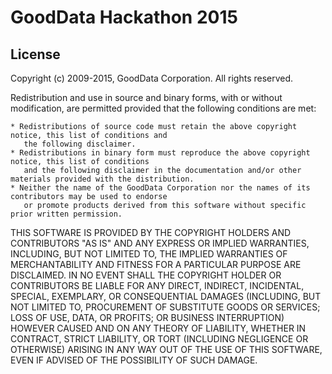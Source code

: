 GoodData Hackathon 2015
=======================

License
-------
Copyright (c) 2009-2015, GoodData Corporation. All rights reserved.

Redistribution and use in source and binary forms, with or without modification, are permitted provided
that the following conditions are met:

    * Redistributions of source code must retain the above copyright notice, this list of conditions and
       the following disclaimer.
    * Redistributions in binary form must reproduce the above copyright notice, this list of conditions
       and the following disclaimer in the documentation and/or other materials provided with the distribution.
    * Neither the name of the GoodData Corporation nor the names of its contributors may be used to endorse
       or promote products derived from this software without specific prior written permission.

THIS SOFTWARE IS PROVIDED BY THE COPYRIGHT HOLDERS AND CONTRIBUTORS "AS IS" AND ANY EXPRESS
OR IMPLIED WARRANTIES, INCLUDING, BUT NOT LIMITED TO, THE IMPLIED WARRANTIES OF MERCHANTABILITY
AND FITNESS FOR A PARTICULAR PURPOSE ARE DISCLAIMED. IN NO EVENT SHALL THE COPYRIGHT HOLDER OR
CONTRIBUTORS BE LIABLE FOR ANY DIRECT, INDIRECT, INCIDENTAL, SPECIAL, EXEMPLARY, OR CONSEQUENTIAL
DAMAGES (INCLUDING, BUT NOT LIMITED TO, PROCUREMENT OF SUBSTITUTE GOODS OR SERVICES; LOSS OF USE,
DATA, OR PROFITS; OR BUSINESS INTERRUPTION) HOWEVER CAUSED AND ON ANY THEORY OF LIABILITY,
WHETHER IN CONTRACT, STRICT LIABILITY, OR TORT (INCLUDING NEGLIGENCE OR OTHERWISE)
ARISING IN ANY WAY OUT OF THE USE OF THIS SOFTWARE, EVEN IF ADVISED OF THE POSSIBILITY OF SUCH DAMAGE.
